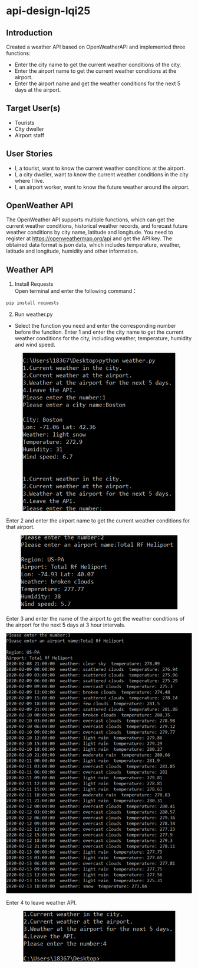 # api-design-lqi25
## Introduction
Created a weather API based on OpenWeatherAPI and implemented three functions: 
- Enter the city name to get the current weather conditions of the city. 
- Enter the airport name to get the current weather conditions at the airport. 
- Enter the airport name and get the weather conditions for the next 5 days at the airport.

## Target User(s)
- Tourists
- City dweller
- Airport staff

## User Stories
- I, a tourist, want to know the current weather conditions at the airport.
- I, a city dweller, want to know the current weather conditions in the city where I live.
- I, an airport worker, want to know the future weather around the airport.

## OpenWeather API
The OpenWeather API supports multiple functions, which can get the current weather conditions, historical weather records, and forecast future weather conditions by city name, latitude and longitude. You need to register at https://openweathermap.org/api and get the API key. The obtained data format is json data, which includes temperature, weather, latitude and longitude, humidity and other information.

## Weather API
1. Install Requests   
Open terminal and enter the following command：   
```python
pip install requests
```
2. Run weather.py 
- Select the function you need and enter the corresponding number before the function.
Enter 1 and enter the city name to get the current weather conditions for the city, including weather, temperature, humidity and wind speed.      
<p align="center">   
<img src="https://github.com/BUEC500C1/api-design-lqi25/blob/master/img/w2.png"/> 
</p>      
Enter 2 and enter the airport name to get the current weather conditions for that airport.       
<p align="center">   
<img src="https://github.com/BUEC500C1/api-design-lqi25/blob/master/img/w3.png"/> 
</p>         
Enter 3 and enter the name of the airport to get the weather conditions of the airport for the next 5 days at 3 hour intervals.   
<p align="center">
<img src="https://github.com/BUEC500C1/api-design-lqi25/blob/master/img/w4.png"/> 
</p>         
Enter 4 to leave weather API.   
<p align="center">
<img src="https://github.com/BUEC500C1/api-design-lqi25/blob/master/img/w5.png"/> 
</p>

